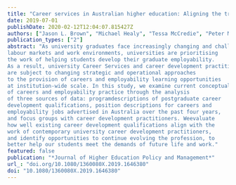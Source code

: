 ```yaml
---
title: "Career services in Australian higher education: Aligning the training of practitioners to contemporary practice"
date: 2019-07-01
publishDate: 2020-02-12T12:04:07.815427Z
authors: ["Jason L. Brown", "Michael Healy", "Tessa McCredie", "Peter McIlveen"]
publication_types: ["2"]
abstract: "As university graduates face increasingly changing and challenging
labour markets and work environments, universities are prioritising
the work of helping students develop their graduate employability.
As a result, university Career Services and career development practitioners
are subject to changing strategic and operational approaches
to the provision of careers and employability learning opportunities
at institution-wide scale. In this study, we examine current conceptualisations
of careers and employability practice through the analysis
of three sources of data: programdescriptions of postgraduate career
development qualifications, position descriptions for careers and
employability jobs advertised in Australia over the past four years,
and focus groups with career development practitioners. Weevaluate
how well existing career development qualifications align with the
work of contemporary university career development practitioners,
and identify opportunities to continue evolving the profession, to
better help our students meet the demands of future life and work."
featured: false
publication: "*Journal of Higher Education Policy and Management*"
url_: "doi.org/10.1080/1360080X.2019.1646380"
doi: "10.1080/1360080X.2019.1646380"
---
```


